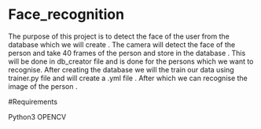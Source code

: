 # Face_recognition
The purpose of this project is to detect the face of the user from the database which we will create .
The camera will detect the face of the person and take 40 frames of the person and store in the database . This will be done in db_creator file and is done for the persons which we want to recognise.
After creating the database we will the train our data using trainer.py file and will create a .yml file .
After which we can recognise the image of the person .


#Requirements

Python3
OPENCV 
